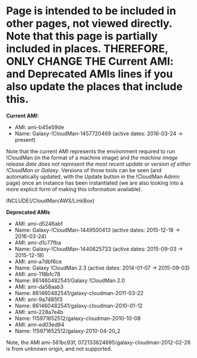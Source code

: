 # Page is intended to be included in other pages, not viewed directly.  Note that this page is partially included in places.  THEREFORE, ONLY CHANGE THE **Current AMI:** and **Deprecated AMIs** lines if you also update the places that include this.
**Current AMI:**
* AMI: ami-b45e59de
* Name: Galaxy-!CloudMan-1457720469 (active dates: 2016-03-24 -> present)

Note that the current AMI represents the environment required to run !CloudMan (in the format of a machine image) and *the machine image release date does not represent the most recent update or version of either !CloudMan or Galaxy*. Versions of those tools can be seen (and automatically updated, with the Update button in the !CloudMan Admin page) once an instance has been instantiated (we are also looking into a more explicit form of making this information available).



INCLUDE(/CloudMan/AWS/LinkBox)

**Deprecated AMIs**
* AMI: ami-d5246abf
* Name: Galaxy-!CloudMan-1449500413 (active dates: 2015-12-18 -> 2016-03-24)
* AMI: ami-d1c77fba
* Name: Galaxy-!CloudMan-1440625733 (active dates: 2015-09-03 -> 2015-12-18)
* AMI: ami-a7dbf6ce 
* Name: Galaxy !CloudMan 2.3 (active dates: 2014-01-07 -> 2015-09-03)
* AMI: ami-118bfc78
* Name: 861460482541/Galaxy !CloudMan 2.0
* AMI: ami-da58aab3
* Name: 861460482541/galaxy-cloudman-2011-03-22
* AMI: ami-9a7485f3
* Name: 861460482541/galaxy-cloudman-2010-01-12
* AMI: ami-228a7e4b
* Name: 115971652512/galaxy-cloudman-2010-10-08
* AMI: ami-ed03ed84
* Name: 115971652512/galaxy-2010-04-20_2

Note, the AMI ami-561bc93f, 072133624695/galaxy-cloudman-2012-02-26 is from unknown origin, and not supported.

